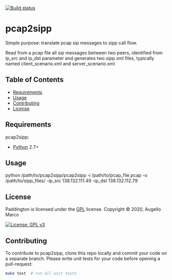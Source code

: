 [![Build status](https://api.travis-ci.org/superfast1979/pcap2sipp.svg?branch=master)](https://travis-ci.org/superfast1979)

# pcap2sipp
Simple purpose: translate pcap sip messages to sipp call flow.

Read from a pcap file all sip messages between two peers, identified from ip_src and ip_dst parameter and generates two sipp xml files, typically named client_scenario.xml and server_scenario.xml


Table of Contents
-----------------

  * [Requirements](#requirements)
  * [Usage](#usage)
  * [Contributing](#contributing)
  * [License](#license)

Requirements
------------
pcap2sipp:

  * [Python][python2] 2.7+

[python2]: https://www.python.org/download/releases/2.7/

Usage
------------
python /path/to/pcap2sipp/pcap2sipp -i /path/to/pcap_file.pcap -o /path/to/sipp_files/ -ip_src 138.132.111.49 -ip_dst 138.132.112.79

License
-------

Paddington is licensed under the [GPL](#) license.
Copyright &copy; 2020, Augello Marco

[![License: GPL v3](https://img.shields.io/badge/License-GPLv3-blue.svg)](https://www.gnu.org/licenses/gpl-3.0)

Contributing
------------

To contribute to pcap2sipp, clone this repo locally and commit your code on a separate branch. Please write unit tests for your code before opening a pull-request:

```sh
make test  # run all unit tests
```

